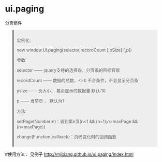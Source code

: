 # ui.paging
分页组件
<blockquote style="padding:10px;border-left:5px solid #888;background:#eee;">
    <p>实例化: </p>
    <p>new window.UI.paging(selector,recordCount [,pSize] [,p])</p>
    <p>参数: </p>
	<p>selector —— jquery支持的选择器，分页条的目标容器</p>
    <p>recordCount —— 数据的总数，<=0 不合条件，不会显示分页条</p>
    <p>psize —— 页大小， 每页显示的数据量 默认:10</p>
    <p>p —— 当前页 ， 默认为1</p>
    <p>方法: </p>
    <p>setPage(Number:n)：调到第n页(n<1 && (n=1);n>maxPage && (n=maxPage))</p>
    <p>change(Function:callback)：页码变化时的回调函数</p>
</blockquote>

#使用方法：
见例子
http://mjixiang.github.io/ui.paging/index.html